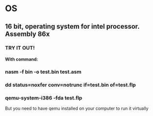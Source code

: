 # OS
## 16 bit, operating system for intel processor. Assembly 86x

### TRY IT OUT!

#### With command: 
### nasm -f bin -o test.bin test.asm
### dd status=noxfer conv=notrunc if=test.bin of=test.flp
### qemu-system-i386 -fda test.flp

But you need to have qemu installed on your computer to run it virtually
